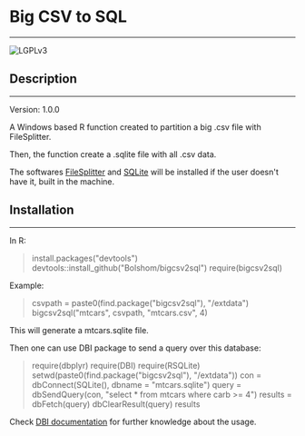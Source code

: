 ﻿# Big CSV to SQL
-----------------------------------------------------------------------------------------

![LGPLv3](https://img.shields.io/badge/Licence-LGPLv3-green.svg)

## Description
-----------------------------------------------------------------------------------------

Version: 1.0.0

A Windows based R function created to partition a big .csv file with FileSplitter.

Then, the function create a .sqlite file with all .csv data.

The softwares [FileSplitter](https://github.com/dubasdey/File-Splitter) and [SQLite](https://www.sqlite.org/index.html) will be installed if the user doesn't have it, built in the machine.


## Installation
-----------------------------------------------------------------------------------------

In R:

> install.packages("devtools")
> devtools::install_github("Bolshom/bigcsv2sql")
> require(bigcsv2sql)

Example:

> csvpath = paste0(find.package("bigcsv2sql"), "/extdata")
> bigcsv2sql("mtcars", csvpath, "mtcars.csv", 4)

This will generate a mtcars.sqlite file.

Then one can use DBI package to send a query over this database:

> require(dbplyr)
> require(DBI)
> require(RSQLite)
> setwd(paste0(find.package("bigcsv2sql"), "/extdata"))
> con = dbConnect(SQLite(), dbname = "mtcars.sqlite")
> query = dbSendQuery(con, "select * from mtcars where carb >= 4")
> results = dbFetch(query)
> dbClearResult(query)
> results

Check [DBI documentation](https://cran.r-project.org/web/packages/DBI/DBI.pdf) for further knowledge about the usage.